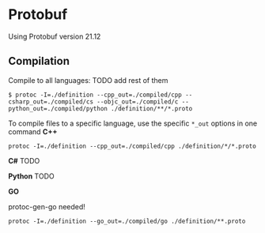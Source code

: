 # Protobuf
Using Protobuf version 21.12
## Compilation
Compile to all languages: TODO add rest of them
```
$ protoc -I=./definition --cpp_out=./compiled/cpp --csharp_out=./compiled/cs --objc_out=./compiled/c --python_out=./compiled/python ./definition/**/*.proto
```
To compile files to a specific language, use the specific `*_out` options in one command
**C++**
```
protoc -I=./definition --cpp_out=./compiled/cpp ./definition/*/*.proto
```

**C#**
TODO

**Python**
TODO

**GO** 

protoc-gen-go needed!
```
protoc -I=./definition --go_out=./compiled/go ./definition/**.proto
```